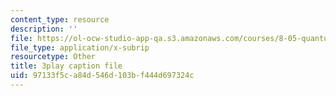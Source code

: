 ```yaml
---
content_type: resource
description: ''
file: https://ol-ocw-studio-app-qa.s3.amazonaws.com/courses/8-05-quantum-physics-ii-fall-2013/97133f5ca84d546d103bf444d697324c_eZzBK3oy-08.srt
file_type: application/x-subrip
resourcetype: Other
title: 3play caption file
uid: 97133f5c-a84d-546d-103b-f444d697324c
---
```

